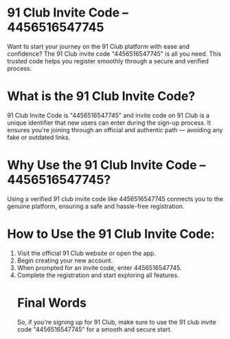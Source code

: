 # 91 Club Invite Code – 4456516547745
Want to start your journey on the 91 Club platform with ease and confidence? The 91 Club invite code "4456516547745" is all you need. This trusted code helps you register smoothly through a secure and verified process.
# What is the 91 Club Invite Code?
91 Club Invite Code is "4456516547745" and invite code on 91 Club is a unique identifier that new users can enter during the sign-up process. It ensures you're joining through an official and authentic path — avoiding any fake or outdated links.
# Why Use the 91 Club Invite Code – 4456516547745?
Using a verified 91 club invite code like 4456516547745 connects you to the genuine platform, ensuring a safe and hassle-free registration.
# How to Use the 91 Club Invite Code:
1. Visit the official 91 Club website or open the app.
2. Begin creating your new account.
3. When prompted for an invite code, enter 4456516547745.
4. Complete the registration and start exploring all features.
   # Final Words
   So, if you're signing up for 91 Club, make sure to use the 91 club invite code "4456516547745" for a smooth and secure start.
